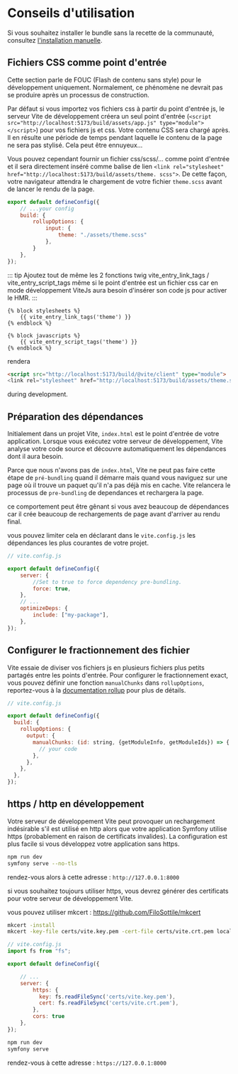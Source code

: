 
# Conseils d'utilisation

Si vous souhaitez installer le bundle sans la recette de la communauté, consultez [l'installation manuelle](/fr/extra/manual-installation.html).

## Fichiers CSS comme point d'entrée

Cette section parle de FOUC (Flash de contenu sans style) pour le développement uniquement. Normalement, ce phénomène ne devrait pas se produire après un processus de construction.

Par défaut si vous importez vos fichiers css à partir du point d'entrée js, le serveur Vite de développement créera un seul point d'entrée (`<script src="http://localhost:5173/build/assets/app.js" type="module"> </script>`) pour vos fichiers js et css. Votre contenu CSS sera chargé après. Il en résulte une période de temps pendant laquelle le contenu de la page ne sera pas stylisé. Cela peut être ennuyeux...

Vous pouvez cependant fournir un fichier css/scss/... comme point d'entrée et il sera directement inséré comme balise de lien `<link rel="stylesheet" href="http://localhost:5173/build/assets/theme. scss">`.
De cette façon, votre navigateur attendra le chargement de votre fichier `theme.scss` avant de lancer le rendu de la page.

```js
export default defineConfig({
    // ...your config
    build: {
        rollupOptions: {
            input: {
                theme: "./assets/theme.scss"
            },
        }
    },
});
```

::: tip
Ajoutez tout de même les 2 fonctions twig vite_entry_link_tags / vite_entry_script_tags
même si le point d'entrée est un fichier css car en mode développement ViteJs aura besoin d'insérer son code js pour activer le HMR.
:::

```twig
{% block stylesheets %}
    {{ vite_entry_link_tags('theme') }}
{% endblock %}

{% block javascripts %}
    {{ vite_entry_script_tags('theme') }}
{% endblock %}
```

rendera
```html
<script src="http://localhost:5173/build/@vite/client" type="module">
<link rel="stylesheet" href="http://localhost:5173/build/assets/theme.scss">
```
during development.

## Préparation des dépendances

Initialement dans un projet Vite, `index.html` est le point d'entrée de votre application. Lorsque vous exécutez votre serveur de développement, Vite analyse votre code source et découvre automatiquement les dépendances dont il aura besoin.

Parce que nous n'avons pas de `index.html`, Vite ne peut pas faire cette étape de `pré-bundling` quand il démarre mais quand vous naviguez sur une page où il trouve un paquet qu'il n'a pas déjà mis en cache. Vite relancera le processus de `pre-bundling` de dependances et rechargera la page.

ce comportement peut être gênant si vous avez beaucoup de dépendances car il crée beaucoup de rechargements de page avant d'arriver au rendu final.

vous pouvez limiter cela en déclarant dans le `vite.config.js` les dépendances les plus courantes de votre projet.

```js
// vite.config.js

export default defineConfig({
    server: {
        //Set to true to force dependency pre-bundling.
        force: true,
    },
    // ...
    optimizeDeps: {
        include: ["my-package"],
    },
});
```
## Configurer le fractionnement des fichier

Vite essaie de diviser vos fichiers js en plusieurs fichiers plus petits partagés entre les points d'entrée. Pour configurer le fractionnement exact, vous pouvez définir une fonction `manualChunks` dans `rollupOptions`, reportez-vous à la [documentation rollup](https://rollupjs.org/configuration-options/#output-manualchunks) pour plus de détails.

```js
// vite.config.js

export default defineConfig({
  build: {
    rollupOptions: {
      output: {
        manualChunks: (id: string, {getModuleInfo, getModuleIds}) => {
          // your code
        },
      },
    },
  },
});
```

## https / http en développement

Votre serveur de développement Vite peut provoquer un rechargement indésirable s'il est utilisé en http alors que votre application Symfony utilise https (probablement en raison de certificats invalides). La configuration est plus facile si vous développez votre application sans https.


```bash
npm run dev
symfony serve --no-tls
```

rendez-vous alors à cette adresse : `http://127.0.0.1:8000`

si vous souhaitez toujours utiliser https, vous devrez générer des certificats pour votre serveur de développement Vite.

vous pouvez utiliser mkcert : https://github.com/FiloSottile/mkcert

```bash
mkcert -install
mkcert -key-file certs/vite.key.pem -cert-file certs/vite.crt.pem localhost 127.0.0.1

```

```js
// vite.config.js
import fs from "fs";

export default defineConfig({

    // ...
    server: {
        https: {
          key: fs.readFileSync('certs/vite.key.pem'),
          cert: fs.readFileSync('certs/vite.crt.pem'),
        },
        cors: true
    },
});
```

```bash
npm run dev
symfony serve
```

rendez-vous à cette adresse : `https://127.0.0.1:8000`

